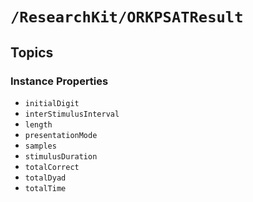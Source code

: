 # ``/ResearchKit/ORKPSATResult``

<!-- The content below this line is auto-generated and is redundant. You should either incorporate it into your content above this line or delete it. -->

## Topics

### Instance Properties

- ``initialDigit``
- ``interStimulusInterval``
- ``length``
- ``presentationMode``
- ``samples``
- ``stimulusDuration``
- ``totalCorrect``
- ``totalDyad``
- ``totalTime``